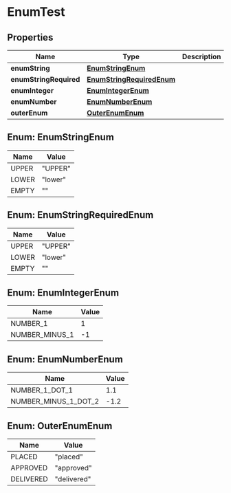 
# EnumTest

## Properties
Name | Type | Description | Notes
------------ | ------------- | ------------- | -------------
**enumString** | [**EnumStringEnum**](#EnumStringEnum) |  |  [optional]
**enumStringRequired** | [**EnumStringRequiredEnum**](#EnumStringRequiredEnum) |  | 
**enumInteger** | [**EnumIntegerEnum**](#EnumIntegerEnum) |  |  [optional]
**enumNumber** | [**EnumNumberEnum**](#EnumNumberEnum) |  |  [optional]
**outerEnum** | [**OuterEnumEnum**](#OuterEnumEnum) |  |  [optional]


<a name="EnumStringEnum"></a>
## Enum: EnumStringEnum
Name | Value
---- | -----
UPPER | &quot;UPPER&quot;
LOWER | &quot;lower&quot;
EMPTY | &quot;&quot;


<a name="EnumStringRequiredEnum"></a>
## Enum: EnumStringRequiredEnum
Name | Value
---- | -----
UPPER | &quot;UPPER&quot;
LOWER | &quot;lower&quot;
EMPTY | &quot;&quot;


<a name="EnumIntegerEnum"></a>
## Enum: EnumIntegerEnum
Name | Value
---- | -----
NUMBER_1 | 1
NUMBER_MINUS_1 | -1


<a name="EnumNumberEnum"></a>
## Enum: EnumNumberEnum
Name | Value
---- | -----
NUMBER_1_DOT_1 | 1.1
NUMBER_MINUS_1_DOT_2 | -1.2


<a name="OuterEnumEnum"></a>
## Enum: OuterEnumEnum
Name | Value
---- | -----
PLACED | &quot;placed&quot;
APPROVED | &quot;approved&quot;
DELIVERED | &quot;delivered&quot;



